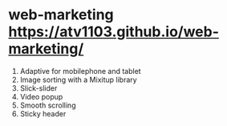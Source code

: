 # web-marketing https://atv1103.github.io/web-marketing/

1. Adaptive for mobilephone and tablet
2. Image sorting with a Mixitup library
3. Slick-slider
4. Video popup
5. Smooth scrolling
6. Sticky header
